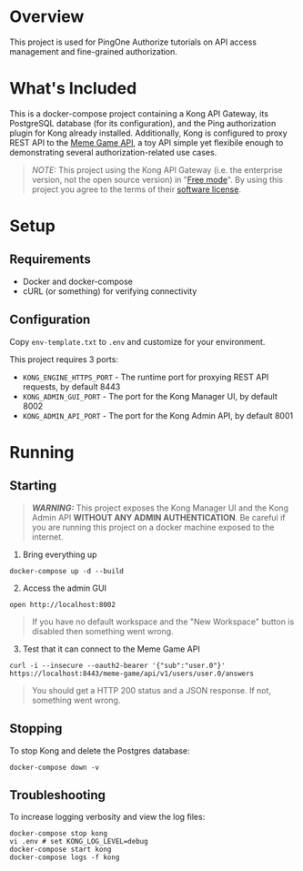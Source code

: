 # Overview

This project is used for PingOne Authorize tutorials on API access management and fine-grained authorization.

# What's Included

This is a docker-compose project containing a Kong API Gateway,
its PostgreSQL database (for its configuration),
and the Ping authorization plugin for Kong already installed.
Additionally, Kong is configured to proxy REST API to the
[Meme Game API](https://meme-game.com), a toy API simple yet flexibile enough
to demonstrating several authorization-related use cases.

> _NOTE:_ This project using the Kong API Gateway (i.e. the enterprise version, not the open source version)
in "[Free mode](https://konghq.com/pricing/)". By using this project you agree to the terms of their
[software license](https://konghq.com/kongsoftwarelicense/).

# Setup

## Requirements

* Docker and docker-compose
* cURL (or something) for verifying connectivity

## Configuration

Copy `env-template.txt` to `.env` and customize for your environment.

This project requires 3 ports:
* `KONG_ENGINE_HTTPS_PORT` - The runtime port for proxying REST API requests, by default 8443
* `KONG_ADMIN_GUI_PORT` - The port for the Kong Manager UI, by default 8002
* `KONG_ADMIN_API_PORT` - The port for the Kong Admin API, by default 8001

# Running

## Starting

> ***WARNING:*** This project exposes the Kong Manager UI and the Kong Admin API
**WITHOUT ANY ADMIN AUTHENTICATION**. Be careful if you are running
this project on a docker machine exposed to the internet.

1. Bring everything up

```
docker-compose up -d --build
```

2. Access the admin GUI

```
open http://localhost:8002
```

> If you have no default workspace and the "New Workspace" button is disabled then something went wrong.

3. Test that it can connect to the Meme Game API

```
curl -i --insecure --oauth2-bearer '{"sub":"user.0"}' https://localhost:8443/meme-game/api/v1/users/user.0/answers
```

> You should get a HTTP 200 status and a JSON response. If not, something went wrong.

## Stopping

To stop Kong and delete the Postgres database:

```
docker-compose down -v
```

## Troubleshooting

To increase logging verbosity and view the log files:

```
docker-compose stop kong
vi .env # set KONG_LOG_LEVEL=debug
docker-compose start kong
docker-compose logs -f kong
```
